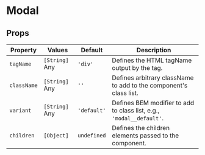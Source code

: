 # Modal

## Props

Property | Values | Default | Description
--- | --- | --- | ---
`tagName` | `[String]` Any | `'div'` | Defines the HTML tagName output by the tag.
`className` | `[String]` Any | `''` | Defines arbitrary className to add to the component's class list.
`variant` | `[String]` Any | `'default'` | Defines BEM modifier to add to class list, e.g., `'modal__default'`.
`children` | `[Object]` | `undefined` | Defines the children elements passed to the component.
